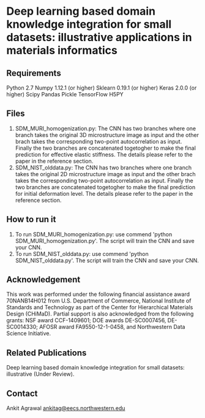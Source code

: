 # Deep learning based domain knowledge integration for small datasets: illustrative applications in materials informatics

## Requirements ##
Python 2.7
Numpy 1.12.1 (or higher)
Sklearn 0.19.1 (or higher)
Keras 2.0.0 (or higher)
Scipy
Pandas
Pickle
TensorFlow
H5PY

## Files ##
1. SDM_MURI_homogenization.py: The CNN has two branches where one branch takes the original 3D microstructure image as input and the other brach takes the corresponding two-point autocorrelation as input. Finally the two branches are concatenated togetogher to make the final prediction for effective elastic stiffness. The details please refer to the paper in the reference section.
2. SDM_NIST_olddata.py: The CNN has two branches where one branch takes the original 2D microstructure image as input and the other brach takes the corresponding two-point autocorrelation as input. Finally the two branches are concatenated togetogher to make the final prediction for initial deformation level. The details please refer to the paper in the reference section.


## How to run it
1. To run SDM_MURI_homogenization.py: use commend 'python SDM_MURI_homogenization.py'. The script will train the CNN and save your CNN.
2. To run SDM_NIST_olddata.py: use commend 'python SDM_NIST_olddata.py'. The script will train the CNN and save your CNN.


## Acknowledgement
This work was performed under the following financial assistance award 70NANB14H012 from U.S. Department of Commerce, National Institute of Standards and Technology as part of the Center for Hierarchical Materials Design (CHiMaD). Partial support is also acknowledged from the following grants: NSF award CCF-1409601; DOE awards DE-SC0007456, DE-SC0014330; AFOSR award FA9550-12-1-0458, and Northwestern Data Science Initiative. 

## Related Publications ##
Deep learning based domain knowledge integration for small datasets: illustrative (Under Review).

## Contact
Ankit Agrawal <ankitag@eecs.northwestern.edu>
